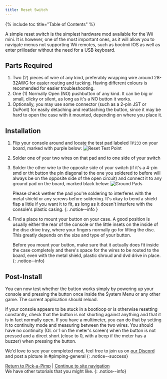 ```yaml
---
title: Reset Switch
---
```

{% include toc title="Table of Contents" %}
<!--If you're looking for a more elegant solution to this and the SD card mod, [WebHDX's sd-rst board](sdrst) is for you.
{: .notice--info }-->

A simple reset switch is the simplest hardware mod available for the Wii mini. It is however, one of the most important ones, as it will allow you to navigate menus not supporting Wii remotes, such as bootmii IOS as well as enter priiloader without the need for a USB keyboard.

## Parts Required

1.	Two (2) pieces of wire of any kind, preferably wrapping wire around 28-32AWG for easier routing and tucking. Having different colours is recomended for easier troubleshooting.
1.	One (1) Normally Open (NO) pushbutton of any kind. It can be big or small, clicky or silent, as long as it's a NO button it works.
1.	Optionally, you may use some connector (such as a 2-pin JST or DuPont) for easily detaching and reattaching the button, since it may be hard to open the case with it mounted, depending on where you place it.

## Installation

1.	Flip your console around and locate the test pad labeled `TP233` on your board, marked with purple below:
	![Reset Test Point](/Pimp-My-mini/images/motherboard/tp233.png)
	

1.	Solder one of your two wires on that pad and to one side of your switch  

1.	Solder the other wire to the opposite side of your switch (if it's a 4-pin smd or tht button the pin diagonal to the one you soldered to before will always be on the opposite side of the open circuit) and connect it to any ground pad on the board, marked black below:
	![Ground Pads](/Pimp-My-mini/images/motherboard/gnd.png)

	Please check wether the pad you're soldering to interferes with the metal shield or any screws before soldering. It's okay to bend a shield flap a little if you want it to fit, as long as it doesn't interfere with the console's plastic casing.
	{: .notice--info }

1.	Find a place to mount your button on your case. A good position is usually either the rear of the console or the little insets on the inside of the disc drive tray, where your fingers normally go for lifting the disc. This greatly depends on the size and type of your button.

	Before you mount your button, make sure that it actually does fit inside the case completely and there's space for the wires to be routed to the board, even with the metal shield, plastic shroud and dvd drive in place.
	{: .notice--info}

## Post-Install

You can now test whether the button works simply by powering up your console and pressing the button once inside the System Menu or any other game. The current application should reload.

If your console appears to be stuck in a bootloop or is otherwise resetting constantly, check that the button is not shorting against anything and that it is in fact normally open. If you have a multimeter, you can do that by setting it to continuity mode and measuring between the two wires. You should have no continuity (OL or 1 on the meter's screen) when the button is not pressed and a direct short (close to 0, with a beep if the meter has a buzzer) when pressing the button.

We'd love to see your completed mod, feel free to join us on [our Discord](https://discord.gg/6ryxnkS) and post a picture in #pimping-general
{: .notice--success}

[Return to Pick-a-Pimp](pick-a-pimp) | [Continue to site navigation](site-navigation)<br>
We have other tutorials that you might like.
{: .notice--info}
